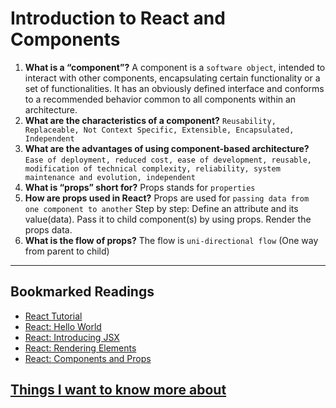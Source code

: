 # Introduction to React and Components

1. **What is a “component”?**
  A component is a `software object`, intended to interact with other components, encapsulating certain functionality or a set of functionalities. It has an obviously defined interface and conforms to a recommended behavior common to all components within an architecture.
2. **What are the characteristics of a component?**
  `Reusability, Replaceable, Not Context Specific, Extensible, Encapsulated, Independent`
3. **What are the advantages of using component-based architecture?**
  `Ease of deployment, reduced cost, ease of development, reusable, modification of technical complexity, reliability, system maintenance and evolution, independent`
4. **What is “props” short for?**
  Props stands for `properties`
5. **How are props used in React?**
  Props are used for `passing data from one component to another`
  Step by step: Define an attribute and its value(data). Pass it to child component(s) by using props. Render the props data.
6. **What is the flow of props?**
  The flow is `uni-directional flow` (One way from parent to child)

***

## Bookmarked Readings

* [React Tutorial](https://reactjs.org/tutorial/tutorial.html)
* [React: Hello World](https://reactjs.org/docs/hello-world.html)
* [React: Introducing JSX](https://reactjs.org/docs/introducing-jsx.html)
* [React: Rendering Elements](https://reactjs.org/docs/rendering-elements.html)
* [React: Components and Props](https://reactjs.org/docs/components-and-props.html)

## [Things I want to know more about](questions.md)
